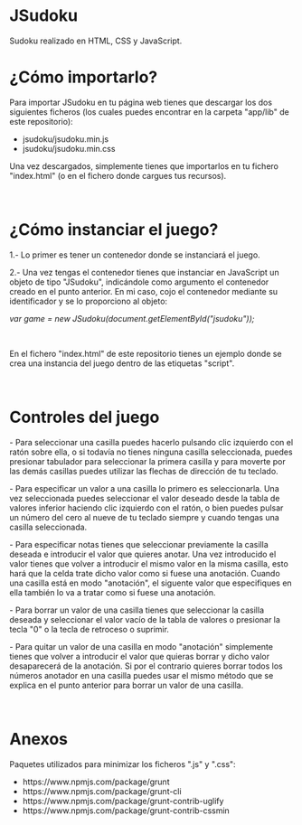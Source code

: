 # JSudoku
Sudoku realizado en HTML, CSS y JavaScript.
<br/>

# ¿Cómo importarlo?
<p>Para importar JSudoku en tu página web tienes que descargar los dos siguientes ficheros (los cuales puedes encontrar en la carpeta "app/lib" de este repositorio):</p>
<ul>
    <li>jsudoku/jsudoku.min.js</li>
    <li>jsudoku/jsudoku.min.css</li>
</ul>
<p>Una vez descargados, simplemente tienes que importarlos en tu fichero "index.html" (o en el fichero donde cargues tus recursos).</p>
<br/>

# ¿Cómo instanciar el juego?
<p>1.- Lo primer es tener un contenedor donde se instanciará el juego.</p>
<p>2.- Una vez tengas el contenedor tienes que instanciar en JavaScript un objeto de tipo "JSudoku", indicándole como argumento el contenedor creado en el punto anterior. En mi caso, cojo el contenedor mediante su identificador y se lo proporciono al objeto:</p>
<p><i>var game = new JSudoku(document.getElementById("jsudoku"));</i></p>
<br/>
<p>En el fichero "index.html" de este repositorio tienes un ejemplo donde se crea una instancia del juego dentro de las etiquetas "script".</p>
<br/>

# Controles del juego
<p>- Para seleccionar una casilla puedes hacerlo pulsando clic izquierdo con el ratón sobre ella, o si todavía no tienes ninguna casilla seleccionada, puedes presionar tabulador para seleccionar la primera casilla y para moverte por las demás casillas puedes utilizar las flechas de dirección de tu teclado.</p>
<p>- Para especificar un valor a una casilla lo primero es seleccionarla. Una vez seleccionada puedes seleccionar el valor deseado desde la tabla de valores inferior haciendo clic izquierdo con el ratón, o bien puedes pulsar un número del cero al nueve de tu teclado siempre y cuando tengas una casilla seleccionada.</p>
<p>- Para especificar notas tienes que seleccionar previamente la casilla deseada e introducir el valor que quieres anotar. Una vez introducido el valor tienes que volver a introducir el mismo valor en la misma casilla, esto hará que la celda trate dicho valor como si fuese una anotación. Cuando una casilla está en modo "anotación", el siguente valor que especifiques en ella también lo va a tratar como si fuese una anotación.</p>
<p>- Para borrar un valor de una casilla tienes que seleccionar la casilla deseada y seleccionar el valor vacío de la tabla de valores o presionar la tecla "0" o la tecla de retroceso o suprimir.</p>
<p>- Para quitar un valor de una casilla en modo "anotación" simplemente tienes que volver a introducir el valor que quieras borrar y dicho valor desaparecerá de la anotación. Si por el contrario quieres borrar todos los números anotador en una casilla puedes usar el mismo método que se explica en el punto anterior para borrar un valor de una casilla.</p>
<br/>

# Anexos
<p>Paquetes utilizados para minimizar los ficheros ".js" y ".css":</p>
<ul>
    <li>https://www.npmjs.com/package/grunt</li>
    <li>https://www.npmjs.com/package/grunt-cli</li>
    <li>https://www.npmjs.com/package/grunt-contrib-uglify</li>
    <li>https://www.npmjs.com/package/grunt-contrib-cssmin</li>
</ul>
<br/>
